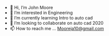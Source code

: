 - 👋 Hi, I’m John Moore
- 👀 I’m interested in Engineering
- 🌱 I’m currently learning Intro to auto cad
- 💞️ I’m looking to collaborate on auto cad 2020
- 📫 How to reach me ... Mooreja10@gmail.com

<!---
Mooreja10/Mooreja10 is a ✨ special ✨ repository because its `README.md` (this file) appears on your GitHub profile.
You can click the Preview link to take a look at your changes.
--->
